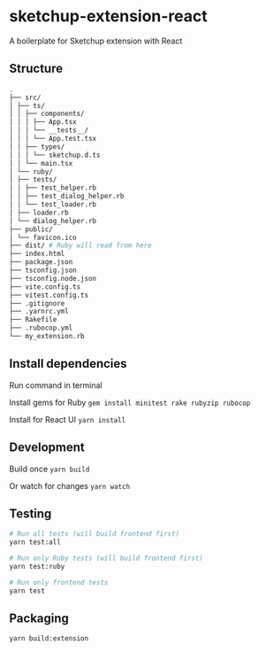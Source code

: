 # sketchup-extension-react

A boilerplate for Sketchup extension with React

## Structure

```sh
.
├── src/
│ ├── ts/
│ │ ├── components/
│ │ │ ├── App.tsx
│ │ │ └── __tests__/
│ │ │ └── App.test.tsx
│ │ ├── types/
│ │ │ └── sketchup.d.ts
│ │ └── main.tsx
│ └── ruby/
│ ├── tests/
│ │ ├── test_helper.rb
│ │ ├── test_dialog_helper.rb
│ │ └── test_loader.rb
│ ├── loader.rb
│ └── dialog_helper.rb
├── public/
│ └── favicon.ico
├── dist/ # Ruby will read from here
├── index.html
├── package.json
├── tsconfig.json
├── tsconfig.node.json
├── vite.config.ts
├── vitest.config.ts
├── .gitignore
├── .yarnrc.yml
├── Rakefile
├── .rubocop.yml
└── my_extension.rb
```

## Install dependencies

Run command in terminal

Install gems for Ruby
`gem install minitest rake rubyzip rubocop`

Install for React UI
`yarn install`

## Development

Build once `yarn build`

Or watch for changes `yarn watch`

## Testing

```sh
# Run all tests (will build frontend first)
yarn test:all

# Run only Ruby tests (will build frontend first)
yarn test:ruby

# Run only frontend tests
yarn test

```

## Packaging

`yarn build:extension`
